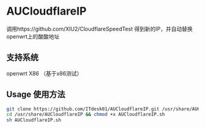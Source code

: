 # AUCloudflareIP
调用https://github.com/XIU2/CloudflareSpeedTest 得到新的IP，并自动替换openwrt上的酸酸地址


## 支持系统
openwrt X86 （基于x86测试）

## Usage 使用方法
```sh
git clone https://github.com/ITdesk01/AUCloudflareIP.git /usr/share/AUCloudflareIP
cd /usr/share/AUCloudflareIP && chmod +x AUCloudflareIP.sh
sh AUCloudflareIP.sh
```

